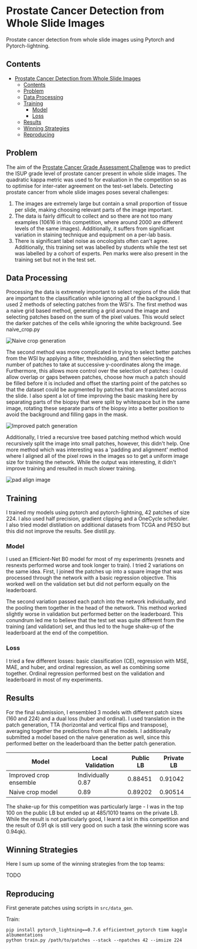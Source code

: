# Prostate Cancer Detection from Whole Slide Images

Prostate cancer detection from whole slide images using Pytorch and Pytorch-lightning.

## Contents

- [Prostate Cancer Detection from Whole Slide Images](#prostate-cancer-detection-from-whole-slide-images)
  - [Contents](#contents)
  - [Problem](#problem)
  - [Data Processing](#data-processing)
  - [Training](#training)
    - [Model](#model)
    - [Loss](#loss)
  - [Results](#results)
  - [Winning Strategies](#winning-strategies)
  - [Reproducing](#reproducing)


## Problem

The aim of the [Prostate Cancer Grade Assessment Challenge](https://www.kaggle.com/c/prostate-cancer-grade-assessment) was to predict the ISUP grade level of prostate cancer present in whole slide images. The quadratic kappa metric was used to for evaluation in the competition so as to optimise for inter-rater agreement on the test-set labels. Detecting prostate cancer from whole slide images poses several challenges:

1. The images are extremely large but contain a small proportion of tissue per slide, making choosing relevant parts of the image important.
2. The data is fairly difficult to collect and so there are not too many examples (10616 in this competition, where around 2000 are different levels of the same images). Additionally, it suffers from significant variation in staining technique and equipment on a per-lab basis.
3. There is significant label noise as oncologists often can't agree. Additionally, this training set was labelled by students while the test set was labelled by a cohort of experts. Pen marks were also present in the training set but not in the test set.

## Data Processing

Processing the data is extremely important to select regions of the slide that are important to the classification while ignoring all of the background. I used 2 methods of selecting patches from the WSI's. The first method was a naive grid based method, generating a grid around the image and selecting patches based on the sum of the pixel values. This would select the darker patches of the cells while ignoring the white background. See naive_crop.py

![Naive crop generation](images/basic_patches.png)

The second method was more complicated in trying to select better patches from the WSI by applying a filter, thresholding, and then selecting the number of patches to take at successive y-coordinates along the image. Furthermore, this allows more control over the selection of patches: I could allow overlap or gaps between patches, choose how much a patch should be filled before it is included and offset the starting point of the patches so that the dataset could be augmented by patches that are translated across the slide. I also spent a lot of time improving the basic masking here by separating parts of the biopsy that were split by whitespace but in the same image, rotating these separate parts of the biopsy into a better position to avoid the background and filling gaps in the mask.

![Improved patch generation](images/betterconvcrop_masking_patches_improved_gaps.png)

Additionally, I tried a recursive tree based patching method which would recursively split the image into small patches, however, this didn't help. One more method which was interesting was a 'padding and alignment' method where I aligned all of the pixel rows in the images so to get a uniform image size for training the network. While the output was interesting, it didn't improve training and resulted in much slower training.

![pad align image](images/align-pad-rows-composite-2.png)

## Training

I trained my models using pytorch and pytorch-lightning, 42 patches of size 224. I also used half precision, gradient clipping and a OneCycle scheduler. I also tried model distilation on additional datasets from TCGA and PESO but this did not improve the results. See distill.py.

### Model

I used an Efficient-Net B0 model for most of my experiments (resnets and resnexts performed worse and took longer to train). I tried 2 variations on the same idea. First, I joined the patches up into a square image that was processed through the network with a basic regression objective. This worked well on the validation set but did not perform equally on the leaderboard.

The second variation passed each patch into the network individually, and the pooling them together in the head of the network. This method worked slightly worse in validation but performed better on the leaderboard. This conundrum led me to believe that the test set was quite different from the training (and validation) set, and thus led to the huge shake-up of the leaderboard at the end of the competition.

### Loss

I tried a few different losses: basic classification (CE), regression with MSE, MAE, and huber, and ordinal regression, as well as combining some together. Ordinal regression performed best on the validation and leaderboard in most of my experiments.

## Results

For the final submission, I ensembled 3 models with different patch sizes (160 and 224) and a dual loss (huber and ordinal). I used translation in the patch generation, TTA (horizontal and vertical flips and transpose), averaging together the predictions from all the models. I additionally submitted a model based on the naive generation as well, since this performed better on the leaderboard than the better patch generation.

| Model | Local Validation | Public LB | Private LB |
| ---   | ---              | ---       | ---        |
| Improved crop ensemble | Individually 0.87 | 0.88451 | 0.91042 |
| Naive crop model       | 0.89              | 0.89202 | 0.90514 |

The shake-up for this competition was particularly large - I was in the top 100 on the public LB but ended up at 485/1010 teams on the private LB. While the result is not particularly good, I learnt a lot in this competition and the result of 0.91 qk is still very good on such a task (the winning score was 0.94qk).

## Winning Strategies

Here I sum up some of the winning strategies from the top teams:

TODO


## Reproducing

First generate patches using scripts in `src/data_gen`.

Train:

```
pip install pytorch_lightning==0.7.6 efficientnet_pytorch timm kaggle albumentations
python train.py /path/to/patches --stack --npatches 42 --imsize 224
```
